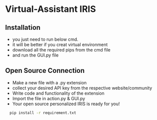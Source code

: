 # Virtual-Assistant IRIS

## Installation

- you just need to run below cmd.
- it will be better if you creat virtual environment
- download all the required pips from the cmd file
- and run the GUI.py file

## Open Source Connection
- Make a new file with a .py extension
- collect your desired API key from the respective website/community
- Write code and functionality of the extension
- Import the file in action.py & GUI.py
- Your open source personalized IRIS is ready for you!


```bash
  pip install -r requirement.txt
```
    
